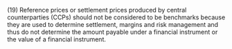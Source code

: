 (19) Reference prices or settlement prices produced by central counterparties (CCPs) should not be considered to be benchmarks because they are used to determine settlement, margins and risk management and thus do not determine the amount payable under a financial instrument or the value of a financial instrument.